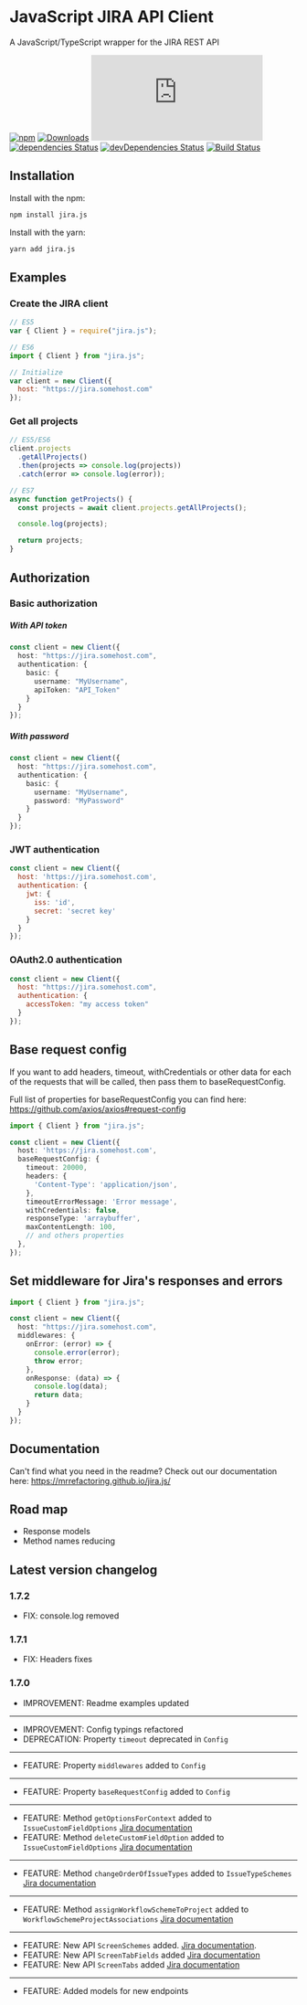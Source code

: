 # JavaScript JIRA API Client

A JavaScript/TypeScript wrapper for the JIRA REST API

[![npm](https://img.shields.io/npm/v/jira.js.svg?style=flat-square)](https://www.npmjs.com/package/jira.js)
[![Downloads](https://img.shields.io/npm/dm/jira.js.svg?style=flat-square)](https://npmjs.com/jira.js)
[![Minizipped size](https://badgen.net/bundlephobia/minzip/jira.js?style=flat-square)](https://bundlephobia.com/result?p=jira.js)
[![dependencies Status](https://david-dm.org/mrrefactoring/jira.js/status.svg?style=flat-square)](https://david-dm.org/mrrefactoring/jira.js)
[![devDependencies Status](https://david-dm.org/mrrefactoring/jira.js/dev-status.svg?style=flat-square)](https://david-dm.org/mrrefactoring/jira.js?type=dev)
[![Build Status](https://img.shields.io/travis/mrrefactoring/jira.js/master.svg?style=flat-square)](https://travis-ci.org/MrRefactoring/jira.js)

## Installation

Install with the npm:

```bash
npm install jira.js
```

Install with the yarn:

```bash
yarn add jira.js
```

## Examples

### Create the JIRA client

```js
// ES5
var { Client } = require("jira.js");

// ES6
import { Client } from "jira.js";

// Initialize
var client = new Client({
  host: "https://jira.somehost.com"
});
```

### Get all projects

```js
// ES5/ES6
client.projects
  .getAllProjects()
  .then(projects => console.log(projects))
  .catch(error => console.log(error));

// ES7
async function getProjects() {
  const projects = await client.projects.getAllProjects();

  console.log(projects);

  return projects;
}
```

## Authorization

### Basic authorization

##### With API token

```ts
const client = new Client({
  host: "https://jira.somehost.com",
  authentication: {
    basic: {
      username: "MyUsername",
      apiToken: "API_Token"
    }
  }
});
```

##### With password

```ts
const client = new Client({
  host: "https://jira.somehost.com",
  authentication: {
    basic: {
      username: "MyUsername",
      password: "MyPassword"
    }
  }
});
```

### JWT authentication

```js
const client = new Client({
  host: 'https://jira.somehost.com',
  authentication: {
    jwt: {
      iss: 'id',
      secret: 'secret key'
    }
  }
});
```

### OAuth2.0 authentication

```js
const client = new Client({
  host: "https://jira.somehost.com",
  authentication: {
    accessToken: "my access token"
  }
});
```

## Base request config

If you want to add headers, timeout, withCredentials or other data for each of the requests that will be called,
then pass them to baseRequestConfig.

Full list of properties for baseRequestConfig you can find here:
https://github.com/axios/axios#request-config

```ts
import { Client } from "jira.js";

const client = new Client({
  host: 'https://jira.somehost.com',
  baseRequestConfig: {
    timeout: 20000,
    headers: {
      'Content-Type': 'application/json',
    },
    timeoutErrorMessage: 'Error message',
    withCredentials: false,
    responseType: 'arraybuffer',
    maxContentLength: 100,
    // and others properties
  },
});
```

## Set middleware for Jira's responses and errors

 ```ts
 import { Client } from "jira.js";

 const client = new Client({
   host: "https://jira.somehost.com",
   middlewares: {
     onError: (error) => {
       console.error(error);
       throw error;
     },
     onResponse: (data) => {
       console.log(data);
       return data;
     }
   }
 });
 ```

## Documentation

Can't find what you need in the readme? Check out our documentation here: https://mrrefactoring.github.io/jira.js/

## Road map

- Response models
- Method names reducing

## Latest version changelog

### 1.7.2

- FIX: console.log removed

### 1.7.1

- FIX: Headers fixes

### 1.7.0

- IMPROVEMENT: Readme examples updated
---
- IMPROVEMENT: Config typings refactored
- DEPRECATION: Property `timeout` deprecated in `Config`
---
- FEATURE: Property `middlewares` added to `Config`
---
- FEATURE: Property `baseRequestConfig` added to `Config`
---
- FEATURE: Method `getOptionsForContext` added to `IssueCustomFieldOptions` [Jira documentation](https://developer.atlassian.com/cloud/jira/platform/rest/v2/api-group-issue-custom-field-options/#api-rest-api-2-customfield-fieldid-context-contextid-option-get)
- FEATURE: Method `deleteCustomFieldOption` added to `IssueCustomFieldOptions` [Jira documentation](https://developer.atlassian.com/cloud/jira/platform/rest/v2/api-group-issue-custom-field-options/#api-rest-api-2-customfield-fieldid-context-contextid-option-optionid-delete)
---
- FEATURE: Method `changeOrderOfIssueTypes` added to `IssueTypeSchemes` [Jira documentation](https://developer.atlassian.com/cloud/jira/platform/rest/v2/api-group-issue-type-schemes/#api-rest-api-2-issuetypescheme-issuetypeschemeid-issuetype-move-put)
---
- FEATURE: Method `assignWorkflowSchemeToProject` added to `WorkflowSchemeProjectAssociations` [Jira documentation](https://developer.atlassian.com/cloud/jira/platform/rest/v2/api-group-workflow-scheme-project-associations/#api-rest-api-2-workflowscheme-project-put)
---
- FEATURE: New API `ScreenSchemes` added. [Jira documentation](https://developer.atlassian.com/cloud/jira/platform/rest/v2/api-group-screen-schemes/#api-group-screen-schemes).
- FEATURE: New API `ScreenTabFields` added [Jira documentation](https://developer.atlassian.com/cloud/jira/platform/rest/v2/api-group-screen-tab-fields/#api-group-screen-tab-fields)
- FEATURE: New API `ScreenTabs` added [Jira documentation](https://developer.atlassian.com/cloud/jira/platform/rest/v2/api-group-screen-tabs/)
---
- FEATURE: Added models for new endpoints
